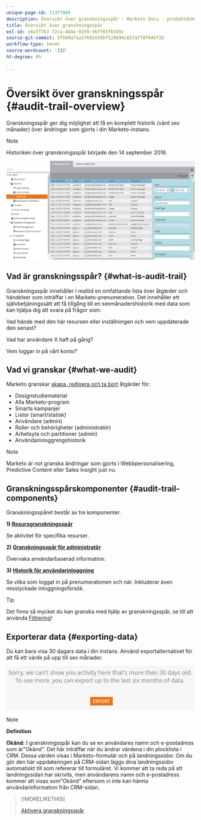 ```yaml
---
unique-page-id: 11377945
description: Översikt över granskningsspår - Marketo Docs - produktdokumentation
title: Översikt över granskningsspår
exl-id: e8aff7b7-72ca-4d4e-9159-56ff65f6345c
source-git-commit: 5f509a7aa27692e54bf129b94c657aff0f645f2b
workflow-type: tm+mt
source-wordcount: '332'
ht-degree: 0%

---
```


# Översikt över granskningsspår {#audit-trail-overview}

Granskningsspår ger dig möjlighet att få en komplett historik (värd sex månader) över ändringar som gjorts i din Marketo-instans.

>[!NOTE]
>
>Historiken över granskningsspår började den 14 september 2016.

![](assets/audit-trail-overview-1.png)

## Vad är granskningsspår? {#what-is-audit-trail}

Granskningsspår innehåller i realtid en omfattande lista över åtgärder och händelser som inträffar i en Marketo-prenumeration. Det innehåller ett självbetjäningssätt att få tillgång till en sexmånadershistorik med data som kan hjälpa dig att svara på frågor som:

Vad hände med den här resursen eller inställningen och vem uppdaterade den senast?

Vad har användare X haft på gång?

Vem loggar in på vårt konto?

## Vad vi granskar {#what-we-audit}

Marketo granskar [skapa, redigera och ta bort](/help/marketo/product-docs/administration/audit-trail/change-details-in-audit-trail.md) åtgärder för:

* Designstudiematerial
* Alla Marketo-program
* Smarta kampanjer
* Listor (smart/statisk)
* Användare (admin)
* Roller och behörigheter (administratör)
* Arbetsyta och partitioner (admin)
* Användarinloggningshistorik

>[!NOTE]
>
>Marketo är _not_ granska ändringar som gjorts i Webbpersonalisering, Predictive Content eller Sales Insight just nu.

## Granskningsspårskomponenter {#audit-trail-components}

Granskningsspåret består av tre komponenter.

**1) [Resursgranskningsspår](/help/marketo/product-docs/administration/audit-trail/change-details-in-audit-trail.md#asset-audit-trail)**

Se aktivitet för specifika resurser.

**2) [Granskningsspår för administratör](/help/marketo/product-docs/administration/audit-trail/change-details-in-audit-trail.md#admin-audit-trail)**

Övervaka användarbaserad information.

**3) [Historik för användarinloggning](/help/marketo/product-docs/administration/audit-trail/user-login-history.md)**

Se vilka som loggat in på prenumerationen och när. Inkluderar även misslyckade inloggningsförsök.

>[!TIP]
>
>Det finns så mycket du kan granska med hjälp av granskningsspår, se till att använda [Filtrering](/help/marketo/product-docs/administration/audit-trail/filtering-in-audit-trail.md)!

## Exporterar data {#exporting-data}

Du kan bara visa 30 dagars data i din instans. Använd exportalternativet för att få ett värde på upp till sex månader.

![](assets/two.png)

>[!NOTE]
>
>**Definition**
>
>**Okänd:** I granskningsspår kan du se en användares namn och e-postadress som är&quot;Okänd&quot;. Det här inträffar när du ändrar värdena i din plocklista i CRM. Dessa värden visas i Marketo-formulär och på landningssidor. Om du gör den här uppdateringen på CRM-sidan läggs dina landningssidor automatiskt till som refererar till formuläret. Vi kommer att ta reda på att landningssidan har skrivits, men användarens namn och e-postadress kommer att visas som&quot;Okänd&quot; eftersom vi inte kan hämta användarinformation från CRM-sidan.

>[!MORELIKETHIS]
>
>[Aktivera granskningsspår](/help/marketo/product-docs/administration/audit-trail/enable-audit-trail.md)
